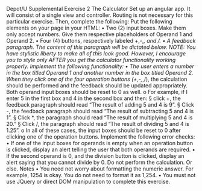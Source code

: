 Depot/U Supplemental Exercise 2 The Calculator Set up an angular app. It will consist of a single view and controller. Routing is not necessary for this particular exercise. Then, complete the following: Put the following elements on your page in your HTML: • Two (2) input boxes. Make them only accept numbers. Give them respective placeholders of Operand 1 and Operand 2. • Four (4) buttons, respectively labeled +,-,*, and /. • A feedback paragraph. The content of this paragraph will be dictated below. NOTE: You have stylistic liberty to make all of this look good. However, I encourage you to style only AFTER you get the calculator functionality working properly. Implement the following functionality: • The user enters a number in the box titled Operand 1 and another number in the box titled Operand 2. When they click one of the four operation buttons (+,-,*,/), the calculation should be performed and the feedback should be updated appropriately. Both operand input boxes should be reset to 0 as well. o For example, if I enter 5 in the first box and 4 in the second box and then: § click +, the feedback paragraph should read “The result of adding 5 and 4 is 9”. § Click -, the feedback paragraph should read “The result of subtracting 5 and 4 is 1”. § Click *, the paragraph should read “The result of multiplying 5 and 4 is 20.” § Click /, the paragraph should read “The result of dividing 5 and 4 is 1.25”. o In all of these cases, the input boxes should be reset to 0 after clicking one of the operation buttons. Implement the following error checks: • If one of the input boxes for operands is empty when an operation button is clicked, display an alert telling the user that both operands are required. • If the second operand is 0, and the division button is clicked, display an alert saying that you cannot divide by 0. Do not perform the calculation. Or else. Notes • You need not worry about formatting the numeric answer. For example, 1254 is okay. You do not need to format it as 1,254. • You must not use JQuery or direct DOM manipulation to complete this exercise.